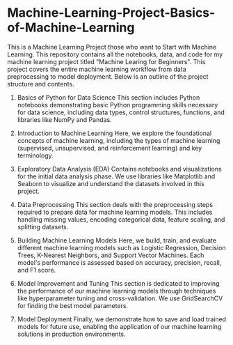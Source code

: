 # Machine-Learning-Project-Basics-of-Machine-Learning
This is a Machine Learning Project those who want to Start with Machine Learning.
This repository contains all the notebooks, data, and code for my machine learning project titled "Machine Learing for Beginners". This project covers the entire machine learning workflow from data preprocessing to model deployment. Below is an outline of the project structure and contents.

1. Basics of Python for Data Science
This section includes Python notebooks demonstrating basic Python programming skills necessary for data science, including data types, control structures, functions, and libraries like NumPy and Pandas.

2. Introduction to Machine Learning
Here, we explore the foundational concepts of machine learning, including the types of machine learning (supervised, unsupervised, and reinforcement learning) and key terminology.

3. Exploratory Data Analysis (EDA)
Contains notebooks and visualizations for the initial data analysis phase. We use libraries like Matplotlib and Seaborn to visualize and understand the datasets involved in this project.

4. Data Preprocessing
This section deals with the preprocessing steps required to prepare data for machine learning models. This includes handling missing values, encoding categorical data, feature scaling, and splitting datasets.

5. Building Machine Learning Models
Here, we build, train, and evaluate different machine learning models such as Logistic Regression, Decision Trees, K-Nearest Neighbors, and Support Vector Machines. Each model's performance is assessed based on accuracy, precision, recall, and F1 score.

6. Model Improvement and Tuning
This section is dedicated to improving the performance of our machine learning models through techniques like hyperparameter tuning and cross-validation. We use GridSearchCV for finding the best model parameters.

7. Model Deployment
Finally, we demonstrate how to save and load trained models for future use, enabling the application of our machine learning solutions in production environments.
